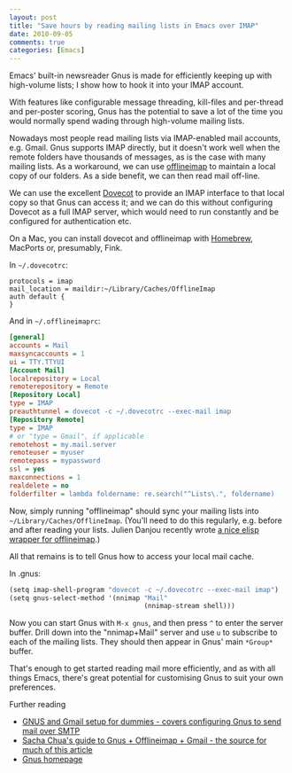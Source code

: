 ```yaml
---
layout: post
title: "Save hours by reading mailing lists in Emacs over IMAP"
date: 2010-09-05
comments: true
categories: [Emacs]
---
```


Emacs' built-in newsreader Gnus is made for efficiently keeping up
with high-volume lists; I show how to hook it into your IMAP account.

<!-- more -->

With features like configurable message threading, kill-files and
per-thread and per-poster scoring, Gnus has the potential to save a
lot of the time you would normally spend wading through high-volume
mailing lists.

Nowadays most people read mailing lists via IMAP-enabled mail
accounts, e.g. Gmail. Gnus supports IMAP directly, but it doesn't work
well when the remote folders have thousands of messages, as is the
case with many mailing lists. As a workaround, we can use [offlineimap](http://wiki.github.com/jgoerzen/offlineimap/)
to maintain a local copy of our folders. As a side benefit, we can
then read mail off-line.

We can use the excellent [Dovecot](http://www.dovecot.org/) to provide an IMAP interface to that
local copy so that Gnus can access it; and we can do this without
configuring Dovecot as a full IMAP server, which would need to run
constantly and be configured for authentication etc.

On a Mac, you can install dovecot and offlineimap with [Homebrew](http://github.com/mxcl/homebrew),
MacPorts or, presumably, Fink.

In `~/.dovecotrc`:

```
protocols = imap
mail_location = maildir:~/Library/Caches/OfflineImap
auth default {
}
```

And in `~/.offlineimaprc`:

```ini
[general]
accounts = Mail
maxsyncaccounts = 1
ui = TTY.TTYUI
[Account Mail]
localrepository = Local
remoterepository = Remote
[Repository Local]
type = IMAP
preauthtunnel = dovecot -c ~/.dovecotrc --exec-mail imap
[Repository Remote]
type = IMAP
# or "type = Gmail", if applicable
remotehost = my.mail.server
remoteuser = myuser
remotepass = mypassword
ssl = yes
maxconnections = 1
realdelete = no
folderfilter = lambda foldername: re.search("^Lists\.", foldername)
```

Now, simply running "offlineimap" should sync your mailing lists into
`~/Library/Caches/OfflineImap`. (You'll need to do this regularly,
e.g. before and after reading your lists. Julien Danjou recently wrote
[a nice elisp wrapper for offlineimap](http://julien.danjou.info/offlineimap-el.html).)

All that remains is to tell Gnus how to access your local mail cache.

In .gnus:

```scheme
(setq imap-shell-program "dovecot -c ~/.dovecotrc --exec-mail imap")
(setq gnus-select-method '(nnimap "Mail"
                                  (nnimap-stream shell)))
```

Now you can start Gnus with `M-x gnus`, and then press `^` to enter
the server buffer. Drill down into the "nnimap+Mail" server and use
`u` to subscribe to each of the mailing lists. They should then appear
in Gnus' main `*Group*` buffer.

That's enough to get started reading mail more efficiently, and as
with all things Emacs, there's great potential for customising Gnus to
suit your own preferences.

Further reading

- [GNUS and Gmail setup for dummies - covers configuring Gnus to send mail over SMTP](http://bc.tech.coop/blog/070813.html)
- [Sacha Chua's guide to Gnus + Offlineimap + Gmail - the source for much of this article](http://sachachua.com/blog/2008/05/geek-how-to-use-offlineimap-and-the-dovecot-mail-server-to-read-your-gmail-in-emacs-efficiently/)
- [Gnus homepage](http://www.gnus.org/)
